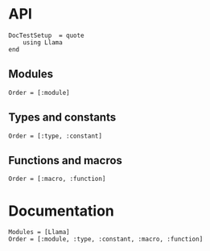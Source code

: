 # API

```@meta
DocTestSetup  = quote
    using Llama
end
```

## Modules

```@index
Order = [:module]
```

## Types and constants

```@index
Order = [:type, :constant]
```

## Functions and macros

```@index
Order = [:macro, :function]
```

# Documentation

```@autodocs
Modules = [Llama]
Order = [:module, :type, :constant, :macro, :function]
```
